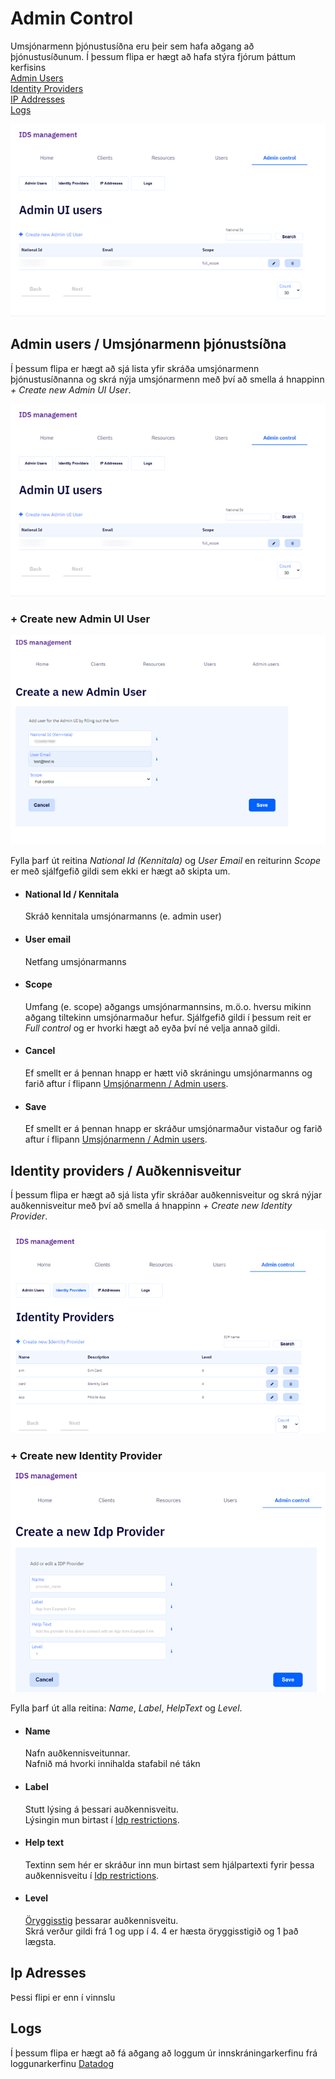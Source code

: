 # Admin Control

Umsjónarmenn þjónustusíðna eru þeir sem hafa aðgang að þjónustusíðunum.
Í þessum flipa er hægt að hafa stýra fjórum þáttum kerfisins  
[Admin Users](#admin-users)  
[Identity Providers](#identity-providers)  
[IP Addresses](#ip-adresses)  
[Logs](#logs)

![admin-control.png](images/admin-control.png)

## <a name="admin-users"></a>Admin users / Umsjónarmenn þjónustsíðna

Í þessum flipa er hægt að sjá lista yfir skráða umsjónarmenn þjónustusíðnanna og skrá nýja umsjónarmenn með því að smella á
hnappinn _+ Create new Admin UI User_.

![create-new-admin](images/create-new-admin.png)

### <a name="create"></a>+ Create new Admin UI User

![new-admin-user-details](images/new-admin-user-details.png)

Fylla þarf út reitina _National Id (Kennitala)_ og _User Email_ en
reiturinn _Scope_ er með sjálfgefið gildi sem ekki er hægt að
skipta um.

- #### <a name="national-id"></a>National Id / Kennitala

  Skráð kennitala umsjónarmanns (e. admin user)

- #### <a name="email"></a>User email

  Netfang umsjónarmanns

- #### <a name="scope"></a>Scope

  Umfang (e. scope) aðgangs umsjónarmannsins, m.ö.o. hversu mikinn aðgang
  tiltekinn umsjónarmaður hefur.
  Sjálfgefið gildi í þessum reit er _Full control_ og er hvorki hægt að
  eyða því né velja annað gildi.

- #### Cancel

  Ef smellt er á þennan hnapp er hætt við skráningu umsjónarmanns og
  farið aftur í flipann [Umsjónarmenn / Admin
  users](#admin-users).

- #### Save
  Ef smellt er á þennan hnapp er skráður umsjónarmaður vistaður og farið
  aftur í flipann [Umsjónarmenn / Admin users](#admin-users).

## <a name="identity-providers"></a>Identity providers / Auðkennisveitur

Í þessum flipa er hægt að sjá lista yfir skráðar auðkennisveitur og skrá nýjar auðkennisveitur með því að smella á hnappinn _+ Create new Identity Provider_.

![idp-frontpage](images/idp-frontpage.png)

### <a name="new-idp-provider"></a>+ Create new Identity Provider

![new-idp-provider](images/new-idp-provider.png)

Fylla þarf út alla reitina: _Name_, _Label_, _HelpText_ og _Level_.

- #### <a name="name"></a>Name

  Nafn auðkennisveitunnar.  
  Nafnið má hvorki innihalda stafabil né tákn

- #### <a name="label"></a>Label

  Stutt lýsing á þessari auðkennisveitu.  
  Lýsingin mun birtast í [Idp restrictions](../client/edit/README.md#idp-restrictions).

- #### <a name="help-text"></a>Help text

  Textinn sem hér er skráður inn mun birtast sem hjálpartexti fyrir þessa auðkennisveitu í [Idp restrictions](../client/edit/README.md#idp-restrictions).

- #### <a name="level"></a>Level

  [Öryggisstig](../concepts.md#security-level) þessarar auðkennisveitu.  
  Skrá verður gildi frá 1 og upp í 4.
  4 er hæsta öryggisstigið og 1 það lægsta.

## <a name="ip-addresses"></a>Ip Adresses

Þessi flipi er enn í vinnslu

## <a name="logs"></a>Logs

Í þessum flipa er hægt að fá aðgang að loggum úr innskráningarkerfinu
frá loggunarkerfinu [Datadog](https://app.datadoghq.eu/logs?cols=core_host%2Ccore_service&from_ts=1603725071881&index=&live=true&messageDisplay=expanded-md&query=kube_namespace%3Aidentity-server%20service%3Aauth-admin-web&stream_sort=desc&to_ts=1603725971881)
